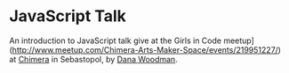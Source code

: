 # JavaScript Talk

An introduction to JavaScript talk give at the Girls in Code meetup](http://www.meetup.com/Chimera-Arts-Maker-Space/events/219951227/) at [Chimera](http://chimeraarts.org) in Sebastopol, by [Dana Woodman](http://danawoodman.com).
